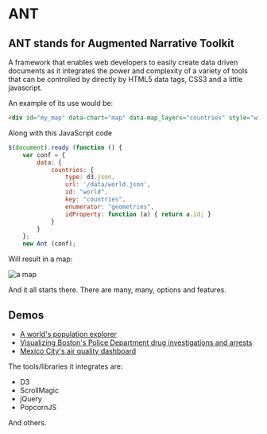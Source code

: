 # ANT

## ANT stands for Augmented Narrative Toolkit

A framework that enables web developers to easily create data driven documents as it integrates the power and complexity of a variety of tools that can be controlled by directly by HTML5 data tags, CSS3 and a little javascript. 

An example of its use would be:

```html
<div id="my_map" data-chart="map" data-map_layers="countries" style="width: 600px; height: 350px;"></div>
```

Along with this JavaScript code

```javascript
$(document).ready (function () { 
	var conf = {
		data: {
			countries: {
				type: d3.json,
				url: '/data/world.json',
				id: "world",
				key: "countries",
				enumerator: "geometries",
				idProperty: function (a) { return a.id; } 
			}
		}
	};
	new Ant (conf); 
```

Will result in a map:

![a map](http://i.imgur.com/eOWAUpj.png)

And it all starts there. There are many, many, options and features. 

## Demos

- [A world's population explorer](http://augmentednarrative.github.io)
- [Visualizing Boston's Police Department drug investigations and arrests](http://warondrugs.justicesos.org/)
- [Mexico City's air quality dashboard](http://pa-w.github.io/airecdmx)

The tools/libraries it integrates are:

- D3
- ScrollMagic
- jQuery
- PopcornJS 

And others.
